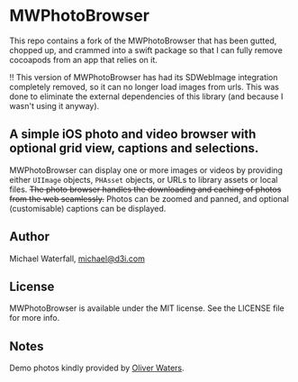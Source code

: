 # MWPhotoBrowser

This repo contains a fork of the MWPhotoBrowser that has been gutted, chopped up, and crammed into a swift package so that I can fully remove cocoapods from an app that relies on it.

‼️ This version of MWPhotoBrowser has had its SDWebImage integration completely removed, so it can no longer load images from urls. This was done to eliminate the external dependencies of this library (and because I wasn't using it anyway).

## A simple iOS photo and video browser with optional grid view, captions and selections.

MWPhotoBrowser can display one or more images or videos by providing either `UIImage` objects, `PHAsset` objects, or URLs to library assets or local files. <s>The photo browser handles the downloading and caching of photos from the web seamlessly.</s> Photos can be zoomed and panned, and optional (customisable) captions can be displayed.

## Author

Michael Waterfall, michael@d3i.com

## License

MWPhotoBrowser is available under the MIT license. See the LICENSE file for more info.

## Notes

Demo photos kindly provided by [Oliver Waters](<http://twitter.com/oliverwaters>).
